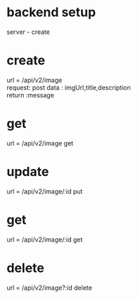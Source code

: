 # backend setup

server - create

# create

url = /api/v2/image  
request: post
data : imgUrl,title,description  
return :message

# get

url = /api/v2/image get

# update

url = /api/v2/image/:id put

# get

url = /api/v2/image/:id get

# delete

url = /api/v2/image?:id delete
